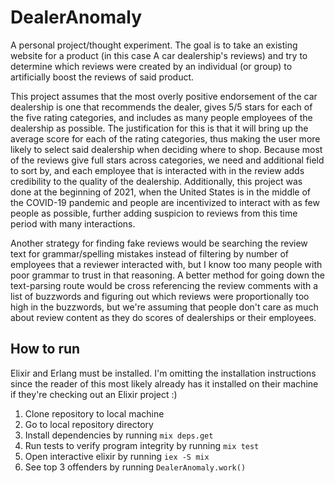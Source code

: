 # DealerAnomaly

A personal project/thought experiment. The goal is to take an existing website for
a product (in this case A car dealership's reviews) and try to determine which
reviews were created by an individual (or group) to artificially boost the reviews
of said product.

This project assumes that the most overly positive endorsement of the car dealership
is one that recommends the dealer, gives 5/5 stars for each of the five rating
categories, and includes as many people employees of the dealership as possible.
The justification for this is that it will bring up the average score for each of the
rating categories, thus making the user more likely to select said dealership when
deciding where to shop. Because most of the reviews give full stars across categories,
we need and additional field to sort by, and each employee that is interacted with in
the review adds credibility to the quality of the dealership. Additionally, this
project was done at the beginning of 2021, when the United States is in the middle
of the COVID-19 pandemic and people are incentivized to interact with as few people
as possible, further adding suspicion to reviews from this time period with many
interactions.

Another strategy for finding fake reviews would be searching the review text for
grammar/spelling mistakes instead of filtering by number of employees that a reviewer
interacted with, but I know too many people with poor grammar to trust in that reasoning.
A better method for going down the text-parsing route would be cross referencing the
review comments with a list of buzzwords and figuring out which reviews were proportionally
too high in the buzzwords, but we're assuming that people don't care as much about
review content as they do scores of dealerships or their employees.

## How to run

Elixir and Erlang must be installed. I'm omitting the installation instructions since
the reader of this most likely already has it installed on their machine if they're
checking out an Elixir project :)

1. Clone repository to local machine
2. Go to local repository directory
3. Install dependencies by running `mix deps.get`
4. Run tests to verify program integrity by running `mix test`
5. Open interactive elixir by running `iex -S mix`
6. See top 3 offenders by running `DealerAnomaly.work()`

